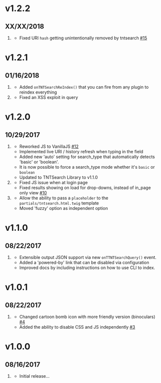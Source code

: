 # v1.2.2
## XX/XX/2018

1. [](#bugfix)
    * Fixed URI `hash` getting unintentionally removed by tntsearch [#15](https://github.com/trilbymedia/grav-plugin-tntsearch/pull/15)

# v1.2.1
## 01/16/2018

1. [](#new)
    * Added `onTNTSearchReIndex()` that you can fire from any plugin to reindex everything
1. [](#bugfix)
    * Fixed an XSS exploit in query    

# v1.2.0
## 10/29/2017

1. [](#new)
    * Reworked JS to VanillaJS [#12](https://github.com/trilbymedia/grav-plugin-tntsearch/pull/12)
    * Implemented live URI / history refresh when typing in the field
    * Added new 'auto' setting for search_type that automatically detects 'basic' or 'boolean'.
    * It is now possible to force a search_type mode whether it's `basic` or `boolean`
    * Updated to TNTSearch Library to v1.1.0             
1. [](#bugfix)
    * Fixed JS issue when at login page
    * Fixed results showing on load for drop-downs, instead of in_page only view [#10](https://github.com/trilbymedia/grav-plugin-tntsearch/issues/10)
1. [](#improved)
    * Allow the ability to pass a `placeholder` to the  `partials/tntsearch.html.twig` template
    * Moved 'fuzzy' option as independent option

# v1.1.0
## 08/22/2017

1. [](#new)
    * Extensible output JSON support via new `onTTNTSearchQuery()` event.
    * Added a 'powered-by' link that can be disabled via configuration
    * Improved docs by including instructions on how to use CLI to index. 
    
# v1.0.1
## 08/22/2017

1. [](#new)
    * Changed cartoon bomb icon with more friendly version (binoculars) [#4](https://github.com/trilbymedia/grav-plugin-tntsearch/issues/4)
    * Added the ability to disable CSS and JS independently [#3](https://github.com/trilbymedia/grav-plugin-tntsearch/issues/3)

# v1.0.0
## 08/16/2017

1. [](#new)
    * Initial release...
